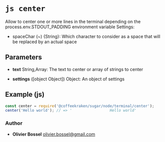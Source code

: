 


<!-- @namespace    sugar.node.terminal -->
<!-- @name    center -->

# ```js center ```


Allow to center one or more lines in the terminal depending on the process.env.STDOUT_PADDING environment variable
Settings:
- spaceChar (~) {String}: Which character to consider as a space that will be replaced by an actual space

## Parameters

- **text**  String,Array: The text to center or array of strings to center

- **settings** ([object Object]) Object: An object of settings



## Example (js)

```js
const center = require('@coffeekraken/sugar/node/terminal/center');
center('Hello world'); // => '                 Hello world'
```


### Author
- **Olivier Bossel** <a href="mailto:olivier.bossel@gmail.com">olivier.bossel@gmail.com</a> 



